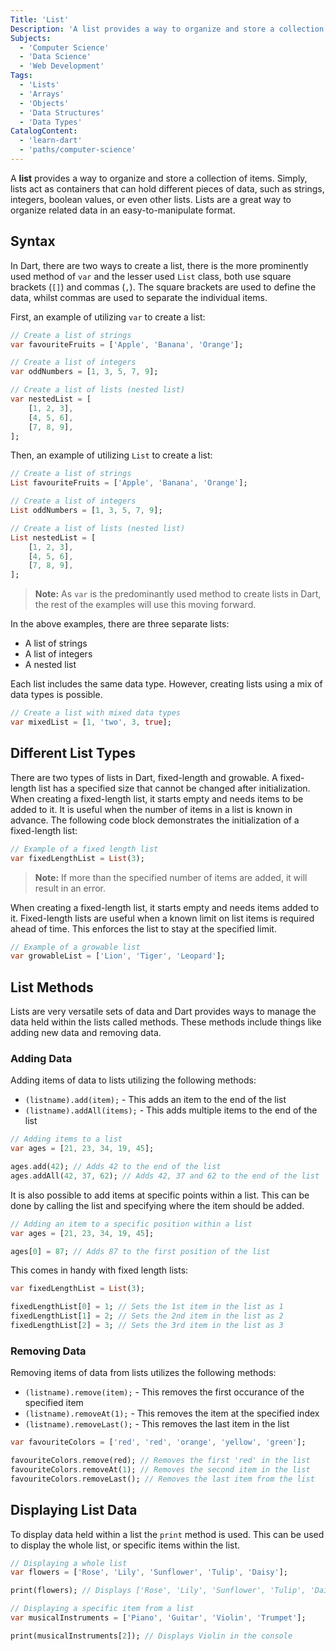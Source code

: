 ```yaml
---
Title: 'List'
Description: 'A list provides a way to organize and store a collection of items.'
Subjects:
  - 'Computer Science'
  - 'Data Science'
  - 'Web Development'
Tags:
  - 'Lists'
  - 'Arrays'
  - 'Objects'
  - 'Data Structures'
  - 'Data Types'
CatalogContent:
  - 'learn-dart'
  - 'paths/computer-science'
---
```


A **list** provides a way to organize and store a collection of items. Simply, lists act as containers that can hold different pieces of data, such as strings, integers, boolean values, or even other lists. Lists are a great way to organize related data in an easy-to-manipulate format.
<!-- I think will be worth linking to other docs pages like 'strings' when they have been completed/submitted. -->

## Syntax

In Dart, there are two ways to create a list, there is the more prominently used method of `var` and the lesser used `List` class, both use square brackets (`[]`) and commas (`,`). The square brackets are used to define the data, whilst commas are used to separate the individual items.

First, an example of utilizing `var` to create a list:

```dart
// Create a list of strings
var favouriteFruits = ['Apple', 'Banana', 'Orange'];

// Create a list of integers
var oddNumbers = [1, 3, 5, 7, 9];

// Create a list of lists (nested list)
var nestedList = [
    [1, 2, 3],
    [4, 5, 6],
    [7, 8, 9],
];
```

Then, an example of utilizing `List` to create a list:
```dart
// Create a list of strings
List favouriteFruits = ['Apple', 'Banana', 'Orange'];

// Create a list of integers
List oddNumbers = [1, 3, 5, 7, 9];

// Create a list of lists (nested list)
List nestedList = [
    [1, 2, 3],
    [4, 5, 6],
    [7, 8, 9],
];
```

>**Note:** As `var` is the predominantly used method to create lists in Dart, the rest of the examples will use this moving forward.

In the above examples, there are three separate lists:
- A list of strings
- A list of integers
- A nested list

Each list includes the same data type. However, creating lists using a mix of data types is possible.

```dart
// Create a list with mixed data types
var mixedList = [1, 'two', 3, true];
```

## Different List Types

There are two types of lists in Dart, fixed-length and growable. A fixed-length list has a specified size that cannot be changed after initialization. When creating a fixed-length list, it starts empty and needs items to be added to it. It is useful when the number of items in a list is known in advance. The following code block demonstrates the initialization of a fixed-length list:

```dart
// Example of a fixed length list
var fixedLengthList = List(3);
```

>**Note:** If more than the specified number of items are added, it will result in an error.

When creating a fixed-length list, it starts empty and needs items added to it. Fixed-length lists are useful when a known limit on list items is required ahead of time. This enforces the list to stay at the specified limit.

```dart
// Example of a growable list
var growableList = ['Lion', 'Tiger', 'Leopard'];
```

## List Methods

Lists are very versatile sets of data and Dart provides ways to manage the data held within the lists called methods. These methods include things like adding new data and removing data.

### Adding Data

Adding items of data to lists utilizing the following methods:
- `(listname).add(item);` - This adds an item to the end of the list
- `(listname).addAll(items);` - This adds multiple items to the end of the list

```dart
// Adding items to a list
var ages = [21, 23, 34, 19, 45];

ages.add(42); // Adds 42 to the end of the list
ages.addAll(42, 37, 62); // Adds 42, 37 and 62 to the end of the list
```

It is also possible to add items at specific points within a list. This can be done by calling the list and specifying where the item should be added.

```dart
// Adding an item to a specific position within a list
var ages = [21, 23, 34, 19, 45];

ages[0] = 87; // Adds 87 to the first position of the list
```
This comes in handy with fixed length lists:

```dart
var fixedLengthList = List(3);

fixedLengthList[0] = 1; // Sets the 1st item in the list as 1
fixedLengthList[1] = 2; // Sets the 2nd item in the list as 2
fixedLengthList[2] = 3; // Sets the 3rd item in the list as 3
```

### Removing Data

Removing items of data from lists utilizes the following methods:
- `(listname).remove(item);` - This removes the first occurance of the specified item
- `(listname).removeAt(1);` - This removes the item at the specified index
- `(listname).removeLast();` - This removes the last item in the list

```dart
var favouriteColors = ['red', 'red', 'orange', 'yellow', 'green'];

favouriteColors.remove(red); // Removes the first 'red' in the list
favouriteColors.removeAt(1); // Removes the second item in the list
favouriteColors.removeLast(); // Removes the last item from the list
```

## Displaying List Data
To display data held within a list the `print` method is used. This can be used to display the whole list, or specific items within the list.

```dart
// Displaying a whole list
var flowers = ['Rose', 'Lily', 'Sunflower', 'Tulip', 'Daisy'];

print(flowers); // Displays ['Rose', 'Lily', 'Sunflower', 'Tulip', 'Daisy'] in the console.

// Displaying a specific item from a list
var musicalInstruments = ['Piano', 'Guitar', 'Violin', 'Trumpet'];

print(musicalInstruments[2]); // Displays Violin in the console
```
